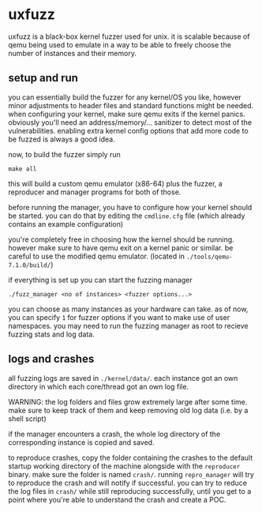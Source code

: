 # uxfuzz
uxfuzz is a black-box kernel fuzzer used for unix. it is scalable because of qemu being used to emulate in a way to be able to freely choose the number of instances and their memory.

## setup and run

you can essentially build the fuzzer for any kernel/OS you like, however minor adjustments to header files and standard functions might be needed. when configuring your
kernel, make sure qemu exits if the kernel panics. obviously you'll need an address/memory/... sanitizer to detect most of the vulnerabilities. enabling extra kernel
config options that add more code to be fuzzed is always a good idea.

now, to build the fuzzer simply run
```
make all
```
this will build a custom qemu emulator (x86-64) plus the fuzzer, a reproducer and manager programs for both of those.

before running the manager, you have to configure how your kernel should be started. you can do that by editing the `cmdline.cfg` file (which already contains an example configuration)

you're completely free in choosing how the kernel should be running. however make sure to have qemu exit on a kernel panic or similar. be careful to use the modified qemu emulator. (located in `./tools/qemu-7.1.0/build/`)

if everything is set up you can start the fuzzing manager
```
./fuzz_manager <no of instances> <fuzzer options...>
```
you can choose as many instances as your hardware can take. as of now, you can specify `1` for fuzzer options if you want to make use of user namespaces.
you may need to run the fuzzing manager as root to recieve fuzzing stats and log data.

## logs and crashes

all fuzzing logs are saved in `./kernel/data/`. each instance got an own directory in which each core/thread got an own log file. 

WARNING: the log folders and files grow extremely large after some time. make sure to keep track of them and keep removing old log data (i.e. by a shell script)

if the manager encounters a crash, the whole log directory of the corresponding instance is copied and saved.

to reproduce crashes, copy the folder containing the crashes to the default startup working directory of the machine alongside with the `reproducer` binary. make sure the folder is named `crash/`. running `repro_manager` will try to reproduce the crash and will notify if successful. you can try to reduce the log files in `crash/` while still reproducing successfully, until you get to a point where you're able to understand the crash and create a POC.
